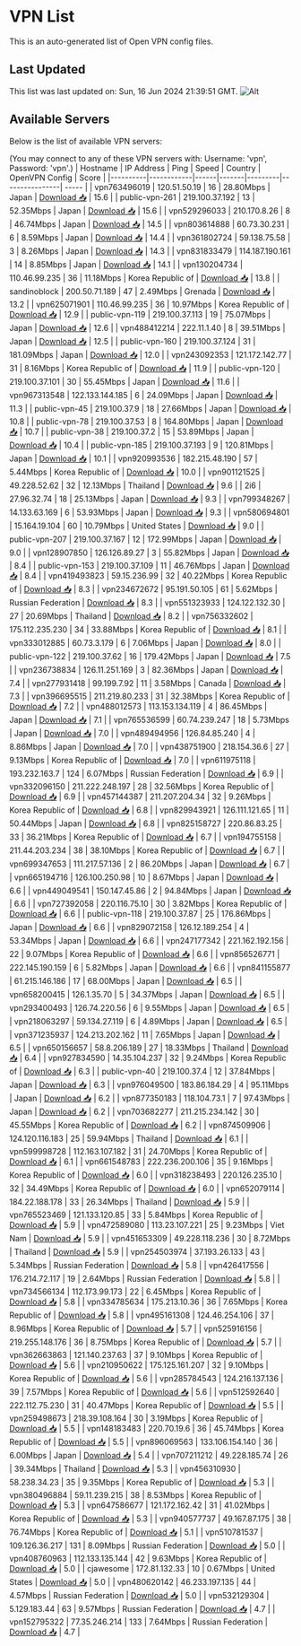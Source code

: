 # VPN List

This is an auto-generated list of Open VPN config files.

## Last Updated

This list was last updated on: Sun, 16 Jun 2024 21:39:51 GMT.
![Alt](https://repobeats.axiom.co/api/embed/186b98318ef1479477931607c1ad7d823f12451f.svg "Repobeats analytics image")

## Available Servers

Below is the list of available VPN servers:

(You may connect to any of these VPN servers with: Username: 'vpn', Password: 'vpn'.)
| Hostname | IP Address | Ping | Speed | Country | OpenVPN Config | Score |
|----------|------------|------|-------|---------|----------------| ----- |
| vpn763496019 | 120.51.50.19 | 16 | 28.80Mbps | Japan | [Download 📥](./configs/server_0_JP.ovpn) | 15.6 |
| public-vpn-261 | 219.100.37.192 | 13 | 52.35Mbps | Japan | [Download 📥](./configs/server_1_JP.ovpn) | 15.6 |
| vpn529296033 | 210.170.8.26 | 8 | 46.74Mbps | Japan | [Download 📥](./configs/server_2_JP.ovpn) | 14.5 |
| vpn803614888 | 60.73.30.231 | 6 | 8.59Mbps | Japan | [Download 📥](./configs/server_3_JP.ovpn) | 14.4 |
| vpn361802724 | 59.138.75.58 | 3 | 8.26Mbps | Japan | [Download 📥](./configs/server_4_JP.ovpn) | 14.3 |
| vpn831833479 | 114.187.190.161 | 14 | 8.85Mbps | Japan | [Download 📥](./configs/server_5_JP.ovpn) | 14.1 |
| vpn130204734 | 110.46.99.235 | 36 | 11.18Mbps | Korea Republic of | [Download 📥](./configs/server_6_KR.ovpn) | 13.8 |
| sandinoblock | 200.50.71.189 | 47 | 2.49Mbps | Grenada | [Download 📥](./configs/server_7_GD.ovpn) | 13.2 |
| vpn625071901 | 110.46.99.235 | 36 | 10.97Mbps | Korea Republic of | [Download 📥](./configs/server_8_KR.ovpn) | 12.9 |
| public-vpn-119 | 219.100.37.113 | 19 | 75.07Mbps | Japan | [Download 📥](./configs/server_9_JP.ovpn) | 12.6 |
| vpn488412214 | 222.11.1.40 | 8 | 39.51Mbps | Japan | [Download 📥](./configs/server_10_JP.ovpn) | 12.5 |
| public-vpn-160 | 219.100.37.124 | 31 | 181.09Mbps | Japan | [Download 📥](./configs/server_11_JP.ovpn) | 12.0 |
| vpn243092353 | 121.172.142.77 | 31 | 8.16Mbps | Korea Republic of | [Download 📥](./configs/server_12_KR.ovpn) | 11.9 |
| public-vpn-120 | 219.100.37.101 | 30 | 55.45Mbps | Japan | [Download 📥](./configs/server_13_JP.ovpn) | 11.6 |
| vpn967313548 | 122.133.144.185 | 6 | 24.09Mbps | Japan | [Download 📥](./configs/server_14_JP.ovpn) | 11.3 |
| public-vpn-45 | 219.100.37.9 | 18 | 27.66Mbps | Japan | [Download 📥](./configs/server_15_JP.ovpn) | 10.8 |
| public-vpn-78 | 219.100.37.53 | 8 | 164.80Mbps | Japan | [Download 📥](./configs/server_16_JP.ovpn) | 10.7 |
| public-vpn-38 | 219.100.37.2 | 15 | 53.89Mbps | Japan | [Download 📥](./configs/server_17_JP.ovpn) | 10.4 |
| public-vpn-185 | 219.100.37.193 | 9 | 120.81Mbps | Japan | [Download 📥](./configs/server_18_JP.ovpn) | 10.1 |
| vpn920993536 | 182.215.48.190 | 57 | 5.44Mbps | Korea Republic of | [Download 📥](./configs/server_19_KR.ovpn) | 10.0 |
| vpn901121525 | 49.228.52.62 | 32 | 12.13Mbps | Thailand | [Download 📥](./configs/server_20_TH.ovpn) | 9.6 |
| 2i6 | 27.96.32.74 | 18 | 25.13Mbps | Japan | [Download 📥](./configs/server_21_JP.ovpn) | 9.3 |
| vpn799348267 | 14.133.63.169 | 6 | 53.93Mbps | Japan | [Download 📥](./configs/server_22_JP.ovpn) | 9.3 |
| vpn580694801 | 15.164.19.104 | 60 | 10.79Mbps | United States | [Download 📥](./configs/server_23_US.ovpn) | 9.0 |
| public-vpn-207 | 219.100.37.167 | 12 | 172.99Mbps | Japan | [Download 📥](./configs/server_24_JP.ovpn) | 9.0 |
| vpn128907850 | 126.126.89.27 | 3 | 55.82Mbps | Japan | [Download 📥](./configs/server_25_JP.ovpn) | 8.4 |
| public-vpn-153 | 219.100.37.109 | 11 | 46.76Mbps | Japan | [Download 📥](./configs/server_26_JP.ovpn) | 8.4 |
| vpn419493823 | 59.15.236.99 | 32 | 40.22Mbps | Korea Republic of | [Download 📥](./configs/server_27_KR.ovpn) | 8.3 |
| vpn234672672 | 95.191.50.105 | 61 | 5.62Mbps | Russian Federation | [Download 📥](./configs/server_28_RU.ovpn) | 8.3 |
| vpn551323933 | 124.122.132.30 | 27 | 20.69Mbps | Thailand | [Download 📥](./configs/server_29_TH.ovpn) | 8.2 |
| vpn756332602 | 175.112.235.230 | 34 | 33.88Mbps | Korea Republic of | [Download 📥](./configs/server_30_KR.ovpn) | 8.1 |
| vpn333012885 | 60.73.3.179 | 6 | 7.06Mbps | Japan | [Download 📥](./configs/server_31_JP.ovpn) | 8.0 |
| public-vpn-122 | 219.100.37.62 | 16 | 179.42Mbps | Japan | [Download 📥](./configs/server_32_JP.ovpn) | 7.5 |
| vpn236738834 | 126.11.251.169 | 3 | 82.36Mbps | Japan | [Download 📥](./configs/server_33_JP.ovpn) | 7.4 |
| vpn277931418 | 99.199.7.92 | 11 | 3.58Mbps | Canada | [Download 📥](./configs/server_34_CA.ovpn) | 7.3 |
| vpn396695515 | 211.219.80.233 | 31 | 32.38Mbps | Korea Republic of | [Download 📥](./configs/server_35_KR.ovpn) | 7.2 |
| vpn488012573 | 113.153.134.119 | 4 | 86.45Mbps | Japan | [Download 📥](./configs/server_36_JP.ovpn) | 7.1 |
| vpn765536599 | 60.74.239.247 | 18 | 5.73Mbps | Japan | [Download 📥](./configs/server_37_JP.ovpn) | 7.0 |
| vpn489494956 | 126.84.85.240 | 4 | 8.86Mbps | Japan | [Download 📥](./configs/server_38_JP.ovpn) | 7.0 |
| vpn438751900 | 218.154.36.6 | 27 | 9.13Mbps | Korea Republic of | [Download 📥](./configs/server_39_KR.ovpn) | 7.0 |
| vpn611975118 | 193.232.163.7 | 124 | 6.07Mbps | Russian Federation | [Download 📥](./configs/server_40_RU.ovpn) | 6.9 |
| vpn332096150 | 211.222.248.197 | 28 | 32.56Mbps | Korea Republic of | [Download 📥](./configs/server_41_KR.ovpn) | 6.9 |
| vpn457144387 | 211.207.204.34 | 32 | 9.26Mbps | Korea Republic of | [Download 📥](./configs/server_42_KR.ovpn) | 6.8 |
| vpn829943921 | 126.111.121.65 | 11 | 50.44Mbps | Japan | [Download 📥](./configs/server_43_JP.ovpn) | 6.8 |
| vpn825158727 | 220.86.83.25 | 33 | 36.21Mbps | Korea Republic of | [Download 📥](./configs/server_44_KR.ovpn) | 6.7 |
| vpn194755158 | 211.44.203.234 | 38 | 38.10Mbps | Korea Republic of | [Download 📥](./configs/server_45_KR.ovpn) | 6.7 |
| vpn699347653 | 111.217.57.136 | 2 | 86.20Mbps | Japan | [Download 📥](./configs/server_46_JP.ovpn) | 6.7 |
| vpn665194716 | 126.100.250.98 | 10 | 8.67Mbps | Japan | [Download 📥](./configs/server_47_JP.ovpn) | 6.6 |
| vpn449049541 | 150.147.45.86 | 2 | 94.84Mbps | Japan | [Download 📥](./configs/server_48_JP.ovpn) | 6.6 |
| vpn727392058 | 220.116.75.10 | 30 | 3.82Mbps | Korea Republic of | [Download 📥](./configs/server_49_KR.ovpn) | 6.6 |
| public-vpn-118 | 219.100.37.87 | 25 | 176.86Mbps | Japan | [Download 📥](./configs/server_50_JP.ovpn) | 6.6 |
| vpn829072158 | 126.12.189.254 | 4 | 53.34Mbps | Japan | [Download 📥](./configs/server_51_JP.ovpn) | 6.6 |
| vpn247177342 | 221.162.192.156 | 22 | 9.07Mbps | Korea Republic of | [Download 📥](./configs/server_52_KR.ovpn) | 6.6 |
| vpn856526771 | 222.145.190.159 | 6 | 5.82Mbps | Japan | [Download 📥](./configs/server_53_JP.ovpn) | 6.6 |
| vpn841155877 | 61.215.146.186 | 17 | 68.00Mbps | Japan | [Download 📥](./configs/server_54_JP.ovpn) | 6.5 |
| vpn658200415 | 126.1.35.70 | 5 | 34.37Mbps | Japan | [Download 📥](./configs/server_55_JP.ovpn) | 6.5 |
| vpn293400493 | 126.74.220.56 | 6 | 9.55Mbps | Japan | [Download 📥](./configs/server_56_JP.ovpn) | 6.5 |
| vpn218063297 | 59.134.27.119 | 6 | 4.89Mbps | Japan | [Download 📥](./configs/server_57_JP.ovpn) | 6.5 |
| vpn371235937 | 124.213.202.162 | 11 | 7.65Mbps | Japan | [Download 📥](./configs/server_58_JP.ovpn) | 6.5 |
| vpn650156657 | 58.8.206.189 | 27 | 18.33Mbps | Thailand | [Download 📥](./configs/server_59_TH.ovpn) | 6.4 |
| vpn927834590 | 14.35.104.237 | 32 | 9.24Mbps | Korea Republic of | [Download 📥](./configs/server_60_KR.ovpn) | 6.3 |
| public-vpn-40 | 219.100.37.4 | 12 | 37.84Mbps | Japan | [Download 📥](./configs/server_61_JP.ovpn) | 6.3 |
| vpn976049500 | 183.86.184.29 | 4 | 95.11Mbps | Japan | [Download 📥](./configs/server_62_JP.ovpn) | 6.2 |
| vpn877350183 | 118.104.73.1 | 7 | 97.43Mbps | Japan | [Download 📥](./configs/server_63_JP.ovpn) | 6.2 |
| vpn703682277 | 211.215.234.142 | 30 | 45.55Mbps | Korea Republic of | [Download 📥](./configs/server_64_KR.ovpn) | 6.2 |
| vpn874509906 | 124.120.116.183 | 25 | 59.94Mbps | Thailand | [Download 📥](./configs/server_65_TH.ovpn) | 6.1 |
| vpn599998728 | 112.163.107.182 | 31 | 24.70Mbps | Korea Republic of | [Download 📥](./configs/server_66_KR.ovpn) | 6.1 |
| vpn661548783 | 222.236.200.106 | 35 | 9.16Mbps | Korea Republic of | [Download 📥](./configs/server_67_KR.ovpn) | 6.0 |
| vpn318238493 | 220.126.235.10 | 32 | 34.49Mbps | Korea Republic of | [Download 📥](./configs/server_68_KR.ovpn) | 6.0 |
| vpn652079114 | 184.22.188.178 | 33 | 26.34Mbps | Thailand | [Download 📥](./configs/server_69_TH.ovpn) | 5.9 |
| vpn765523469 | 121.133.120.85 | 33 | 5.84Mbps | Korea Republic of | [Download 📥](./configs/server_70_KR.ovpn) | 5.9 |
| vpn472589080 | 113.23.107.221 | 25 | 9.23Mbps | Viet Nam | [Download 📥](./configs/server_71_VN.ovpn) | 5.9 |
| vpn451653309 | 49.228.118.236 | 30 | 8.72Mbps | Thailand | [Download 📥](./configs/server_72_TH.ovpn) | 5.9 |
| vpn254503974 | 37.193.26.133 | 43 | 5.34Mbps | Russian Federation | [Download 📥](./configs/server_73_RU.ovpn) | 5.8 |
| vpn426417556 | 176.214.72.117 | 19 | 2.64Mbps | Russian Federation | [Download 📥](./configs/server_74_RU.ovpn) | 5.8 |
| vpn734566134 | 112.173.99.173 | 22 | 6.45Mbps | Korea Republic of | [Download 📥](./configs/server_75_KR.ovpn) | 5.8 |
| vpn334785634 | 175.213.10.36 | 36 | 7.65Mbps | Korea Republic of | [Download 📥](./configs/server_76_KR.ovpn) | 5.8 |
| vpn495161308 | 124.46.254.106 | 37 | 8.96Mbps | Korea Republic of | [Download 📥](./configs/server_77_KR.ovpn) | 5.7 |
| vpn525916156 | 219.255.148.176 | 36 | 8.75Mbps | Korea Republic of | [Download 📥](./configs/server_78_KR.ovpn) | 5.7 |
| vpn362663863 | 121.140.237.63 | 37 | 9.10Mbps | Korea Republic of | [Download 📥](./configs/server_79_KR.ovpn) | 5.6 |
| vpn210950622 | 175.125.161.207 | 32 | 9.10Mbps | Korea Republic of | [Download 📥](./configs/server_80_KR.ovpn) | 5.6 |
| vpn285784543 | 124.216.137.136 | 39 | 7.57Mbps | Korea Republic of | [Download 📥](./configs/server_81_KR.ovpn) | 5.6 |
| vpn512592640 | 222.112.75.230 | 31 | 40.47Mbps | Korea Republic of | [Download 📥](./configs/server_82_KR.ovpn) | 5.5 |
| vpn259498673 | 218.39.108.164 | 30 | 3.19Mbps | Korea Republic of | [Download 📥](./configs/server_83_KR.ovpn) | 5.5 |
| vpn148183483 | 220.70.19.6 | 36 | 45.74Mbps | Korea Republic of | [Download 📥](./configs/server_84_KR.ovpn) | 5.5 |
| vpn896069563 | 133.106.154.140 | 36 | 6.00Mbps | Japan | [Download 📥](./configs/server_85_JP.ovpn) | 5.4 |
| vpn707211212 | 49.228.185.74 | 26 | 39.34Mbps | Thailand | [Download 📥](./configs/server_86_TH.ovpn) | 5.3 |
| vpn456310930 | 58.238.34.23 | 35 | 9.35Mbps | Korea Republic of | [Download 📥](./configs/server_87_KR.ovpn) | 5.3 |
| vpn380496884 | 59.11.239.215 | 38 | 8.53Mbps | Korea Republic of | [Download 📥](./configs/server_88_KR.ovpn) | 5.3 |
| vpn647586677 | 121.172.162.42 | 31 | 41.02Mbps | Korea Republic of | [Download 📥](./configs/server_89_KR.ovpn) | 5.3 |
| vpn940577737 | 49.167.87.175 | 38 | 76.74Mbps | Korea Republic of | [Download 📥](./configs/server_90_KR.ovpn) | 5.1 |
| vpn510781537 | 109.126.36.217 | 131 | 8.09Mbps | Russian Federation | [Download 📥](./configs/server_91_RU.ovpn) | 5.0 |
| vpn408760963 | 112.133.135.144 | 42 | 9.63Mbps | Korea Republic of | [Download 📥](./configs/server_92_KR.ovpn) | 5.0 |
| cjawesome | 172.81.132.33 | 10 | 0.67Mbps | United States | [Download 📥](./configs/server_93_US.ovpn) | 5.0 |
| vpn480620142 | 46.233.197.135 | 44 | 4.57Mbps | Russian Federation | [Download 📥](./configs/server_94_RU.ovpn) | 5.0 |
| vpn532129304 | 5.129.183.44 | 63 | 9.57Mbps | Russian Federation | [Download 📥](./configs/server_95_RU.ovpn) | 4.7 |
| vpn152795322 | 77.35.246.214 | 133 | 7.64Mbps | Russian Federation | [Download 📥](./configs/server_96_RU.ovpn) | 4.7 |
